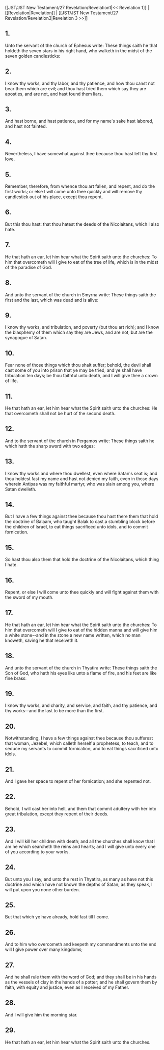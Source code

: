 [[JST/JST New Testament/27 Revelation/Revelation1|<< Revelation 1]] | [[Revelation|Revelation]] | [[JST/JST New Testament/27 Revelation/Revelation3|Revelation 3 >>]]
## 1.
Unto the servant of the church of Ephesus write: These things saith he that holdeth the seven stars in his right hand, who walketh in the midst of the seven golden candlesticks:
## 2.
I know thy works, and thy labor, and thy patience, and how thou canst not bear them which are evil; and thou hast tried them which say they are apostles, and are not, and hast found them liars,
## 3.
And hast borne, and hast patience, and for my name\'s sake hast labored, and hast not fainted.
## 4.
Nevertheless, I have somewhat against thee because thou hast left thy first love.
## 5.
Remember, therefore, from whence thou art fallen, and repent, and do the first works; or else I will come unto thee quickly and will remove thy candlestick out of his place, except thou repent.
## 6.
But this thou hast: that thou hatest the deeds of the Nicolaitans, which I also hate.
## 7.
He that hath an ear, let him hear what the Spirit saith unto the churches: To him that overcometh will I give to eat of the tree of life, which is in the midst of the paradise of God.
## 8.
And unto the servant of the church in Smyrna write: These things saith the first and the last, which was dead and is alive:
## 9.
I know thy works, and tribulation, and poverty (but thou art rich); and I know the blasphemy of them which say they are Jews, and are not, but are the synagogue of Satan.
## 10.
Fear none of those things which thou shalt suffer; behold, the devil shall cast some of you into prison that ye may be tried; and ye shall have tribulation ten days; be thou faithful unto death, and I will give thee a crown of life.
## 11.
He that hath an ear, let him hear what the Spirit saith unto the churches: He that overcometh shall not be hurt of the second death.
## 12.
And to the servant of the church in Pergamos write: These things saith he which hath the sharp sword with two edges:
## 13.
I know thy works and where thou dwellest, even where Satan\'s seat is; and thou holdest fast my name and hast not denied my faith, even in those days wherein Antipas was my faithful martyr, who was slain among you, where Satan dwelleth.
## 14.
But I have a few things against thee because thou hast there them that hold the doctrine of Balaam, who taught Balak to cast a stumbling block before the children of Israel, to eat things sacrificed unto idols, and to commit fornication.
## 15.
So hast thou also them that hold the doctrine of the Nicolaitans, which thing I hate.
## 16.
Repent, or else I will come unto thee quickly and will fight against them with the sword of my mouth.
## 17.
He that hath an ear, let him hear what the Spirit saith unto the churches: To him that overcometh will I give to eat of the hidden manna and will give him a white stone\--and in the stone a new name written, which no man knoweth, saving he that receiveth it.
## 18.
And unto the servant of the church in Thyatira write: These things saith the Son of God, who hath his eyes like unto a flame of fire, and his feet are like fine brass:
## 19.
I know thy works, and charity, and service, and faith, and thy patience, and thy works\--and the last to be more than the first.
## 20.
Notwithstanding, I have a few things against thee because thou sufferest that woman, Jezebel, which calleth herself a prophetess, to teach, and to seduce my servants to commit fornication, and to eat things sacrificed unto idols.
## 21.
And I gave her space to repent of her fornication; and she repented not.
## 22.
Behold, I will cast her into hell, and them that commit adultery with her into great tribulation, except they repent of their deeds.
## 23.
And I will kill her children with death; and all the churches shall know that I am he which searcheth the reins and hearts; and I will give unto every one of you according to your works.
## 24.
But unto you I say, and unto the rest in Thyatira, as many as have not this doctrine and which have not known the depths of Satan, as they speak, I will put upon you none other burden.
## 25.
But that which ye have already, hold fast till I come.
## 26.
And to him who overcometh and keepeth my commandments unto the end will I give power over many kingdoms;
## 27.
And he shall rule them with the word of God; and they shall be in his hands as the vessels of clay in the hands of a potter; and he shall govern them by faith, with equity and justice, even as I received of my Father.
## 28.
And I will give him the morning star.
## 29.
He that hath an ear, let him hear what the Spirit saith unto the churches.

